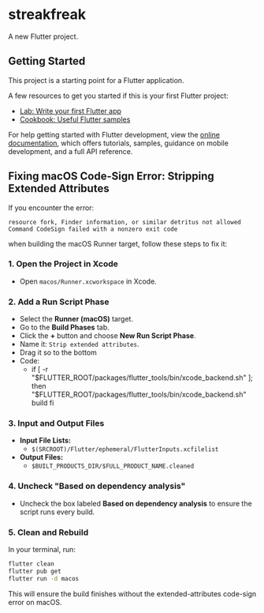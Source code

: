 # streakfreak

A new Flutter project.

## Getting Started

This project is a starting point for a Flutter application.

A few resources to get you started if this is your first Flutter project:

- [Lab: Write your first Flutter app](https://docs.flutter.dev/get-started/codelab)
- [Cookbook: Useful Flutter samples](https://docs.flutter.dev/cookbook)

For help getting started with Flutter development, view the
[online documentation](https://docs.flutter.dev/), which offers tutorials,
samples, guidance on mobile development, and a full API reference.

## Fixing macOS Code-Sign Error: Stripping Extended Attributes

If you encounter the error:

    resource fork, Finder information, or similar detritus not allowed
    Command CodeSign failed with a nonzero exit code

when building the macOS Runner target, follow these steps to fix it:

### 1. Open the Project in Xcode
- Open `macos/Runner.xcworkspace` in Xcode.

### 2. Add a Run Script Phase
- Select the **Runner (macOS)** target.
- Go to the **Build Phases** tab.
- Click the **+** button and choose **New Run Script Phase**.
- Name it: `Strip extended attributes`.
- Drag it so to the bottom
- Code:
  - if [ -r "$FLUTTER_ROOT/packages/flutter_tools/bin/xcode_backend.sh" ]; then
      "$FLUTTER_ROOT/packages/flutter_tools/bin/xcode_backend.sh" build
    fi

### 3. Input and Output Files
- **Input File Lists:**
  - `$(SRCROOT)/Flutter/ephemeral/FlutterInputs.xcfilelist`
- **Output Files:**
  - `$BUILT_PRODUCTS_DIR/$FULL_PRODUCT_NAME.cleaned`

### 4. Uncheck "Based on dependency analysis"
- Uncheck the box labeled **Based on dependency analysis** to ensure the script runs every build.

### 5. Clean and Rebuild
In your terminal, run:

```sh
flutter clean
flutter pub get
flutter run -d macos
```

This will ensure the build finishes without the extended-attributes code-sign error on macOS.
